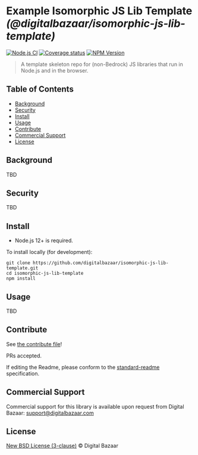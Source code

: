 # Example Isomorphic JS Lib Template _(@digitalbazaar/isomorphic-js-lib-template)_

[![Node.js CI](https://github.com/digitalbazaar/isomorphic-js-lib-template/workflows/Node.js%20CI/badge.svg)](https://github.com/digitalbazaar/isomorphic-js-lib-template/actions?query=workflow%3A%22Node.js+CI%22)
[![Coverage status](https://img.shields.io/codecov/c/github/digitalbazaar/isomorphic-js-lib-template)](https://codecov.io/gh/digitalbazaar/isomorphic-js-lib-template)
[![NPM Version](https://img.shields.io/npm/v/digitalbazaar/isomorphic-js-lib-template)](https://www.npmjs.com/package/@digitalbazaar/isomorphic-js-lib-template)

> A template skeleton repo for (non-Bedrock) JS libraries that run in Node.js and in the browser.

## Table of Contents

- [Background](#background)
- [Security](#security)
- [Install](#install)
- [Usage](#usage)
- [Contribute](#contribute)
- [Commercial Support](#commercial-support)
- [License](#license)

## Background

TBD

## Security

TBD

## Install

- Node.js 12+ is required.

To install locally (for development):

```
git clone https://github.com/digitalbazaar/isomorphic-js-lib-template.git
cd isomorphic-js-lib-template
npm install
```

## Usage

TBD

## Contribute

See [the contribute file](https://github.com/digitalbazaar/bedrock/blob/master/CONTRIBUTING.md)!

PRs accepted.

If editing the Readme, please conform to the
[standard-readme](https://github.com/RichardLitt/standard-readme) specification.

## Commercial Support

Commercial support for this library is available upon request from
Digital Bazaar: support@digitalbazaar.com

## License

[New BSD License (3-clause)](LICENSE) © Digital Bazaar
